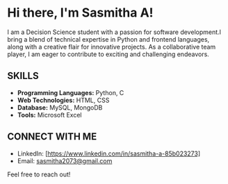 # Hi there, I'm Sasmitha A! 
I am a Decision Science student with a passion for software development.I bring a blend of technical expertise in Python and frontend languages, along with a creative flair for innovative projects. 
As a collaborative team player, I am eager to contribute to exciting and challenging endeavors.

## SKILLS

- **Programming Languages:** Python, C
- **Web Technologies:** HTML, CSS
- **Database:** MySQL, MongoDB
- **Tools:** Microsoft Excel


## CONNECT WITH ME

- LinkedIn: [https://www.linkedin.com/in/sasmitha-a-85b023273]
- Email: sasmitha2073@gmail.com

Feel free to reach out!

